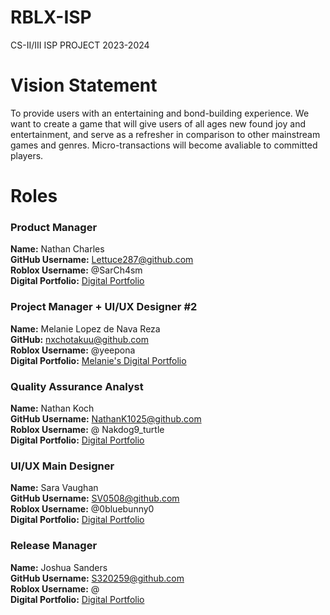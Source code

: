 # RBLX-ISP
CS-II/III ISP PROJECT 2023-2024

# Vision Statement
To provide users with an entertaining and bond-building experience. We want to create a game that will give users of all ages new found joy and entertainment, and serve as a refresher in comparison to other mainstream games and genres. Micro-transactions will become avaliable to committed players.

# Roles

### **Product Manager**
**Name:** Nathan Charles \
**GitHub Username:** Lettuce287@github.com \
**Roblox Username:** @SarCh4sm \
**Digital Portfolio:** [Digital Portfolio](https://www.codermerlin.academy/users/nathan-charles/Digital%20Portfolio/index.html) 


### **Project Manager + UI/UX Designer #2**
**Name:** Melanie Lopez de Nava Reza \
**GitHub:** nxchotakuu@github.com \
**Roblox Username:** @yeepona \
**Digital Portfolio:** [Melanie's Digital Portfolio](https://www.codermerlin.academy/users/melanie-lopez-de-nava-reza/Digital%20Portfolio/index.html)

### **Quality Assurance Analyst**
**Name:** Nathan Koch\
**GitHub Username:** NathanK1025@github.com \
**Roblox Username:** @ Nakdog9_turtle\
**Digital Portfolio:** [Digital Portfolio](https://www.codermerlin.academy/users/nathan-koch/Digital%20Portfolio/index.html)

### **UI/UX Main Designer**
**Name:** Sara Vaughan \
**GitHub Username:** SV0508@github.com \
**Roblox Username:** @0bluebunny0 \
**Digital Portfolio:** [Digital Portfolio](https://www.codermerlin.academy/users/sara-vaughan/Digital%20Portfolio/index.html)

### **Release Manager**
**Name:** Joshua Sanders \
**GitHub Username:** S320259@github.com \
**Roblox Username:** @ \
**Digital Portfolio:** [Digital Portfolio]()
